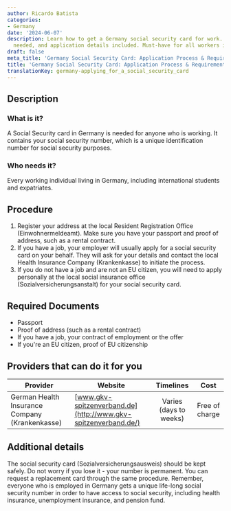 ```yaml
---
author: Ricardo Batista
categories:
- Germany
date: '2024-06-07'
description: Learn how to get a Germany social security card for work. Steps, documents
  needed, and application details included. Must-have for all workers in Germany.
draft: false
meta_title: 'Germany Social Security Card: Application Process & Requirements'
title: 'Germany Social Security Card: Application Process & Requirements'
translationKey: germany-applying_for_a_social_security_card
---
```



## Description
### What is it?
A Social Security card in Germany is needed for anyone who is working. It contains your social security number, which is a unique identification number for social security purposes.

### Who needs it?
Every working individual living in Germany, including international students and expatriates.

## Procedure
1. Register your address at the local Resident Registration Office (Einwohnermeldeamt). Make sure you have your passport and proof of address, such as a rental contract.
2. If you have a job, your employer will usually apply for a social security card on your behalf. They will ask for your details and contact the local Health Insurance Company (Krankenkasse) to initiate the process.
3. If you do not have a job and are not an EU citizen, you will need to apply personally at the local social insurance office (Sozialversicherungsanstalt) for your social security card.

## Required Documents
- Passport
- Proof of address (such as a rental contract)
- If you have a job, your contract of employment or the offer
- If you're an EU citizen, proof of EU citizenship

## Providers that can do it for you

| Provider           | Website                          | Timelines      | Cost   |
| ------------------ | -------------------------------- | :------------: | :-----:|
| German Health Insurance Company (Krankenkasse) | [www.gkv-spitzenverband.de](http://www.gkv-spitzenverband.de/) |  Varies (days to weeks)| Free of charge |

## Additional details
The social security card (Sozialversicherungsausweis) should be kept safely. Do not worry if you lose it - your number is permanent. You can request a replacement card through the same procedure. Remember, everyone who is employed in Germany gets a unique life-long social security number in order to have access to social security, including health insurance, unemployment insurance, and pension fund.